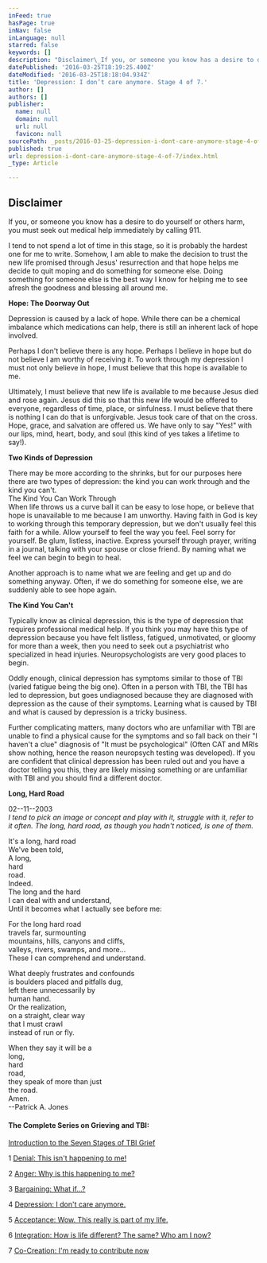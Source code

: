 ```yaml
---
inFeed: true
hasPage: true
inNav: false
inLanguage: null
starred: false
keywords: []
description: "Disclaimer\_If you, or someone you know has a desire to do yourself or others harm, you must seek out medical help immediately by calling 911."
datePublished: '2016-03-25T18:19:25.400Z'
dateModified: '2016-03-25T18:18:04.934Z'
title: 'Depression: I don’t care anymore. Stage 4 of 7.'
author: []
authors: []
publisher:
  name: null
  domain: null
  url: null
  favicon: null
sourcePath: _posts/2016-03-25-depression-i-dont-care-anymore-stage-4-of-7.md
published: true
url: depression-i-dont-care-anymore-stage-4-of-7/index.html
_type: Article

---
```

## Disclaimer

If you, or someone you know has a desire to do yourself or others harm, you must seek out medical help immediately by calling 911\.

I tend to not spend a lot of time in this stage, so it is probably the hardest one for me to write. Somehow, I am able to make the decision to trust the new life promised through Jesus' resurrection and that hope helps me decide to quit moping and do something for someone else. Doing something for someone else is the best way I know for helping me to see afresh the goodness and blessing all around me.

**Hope: The Doorway Out**

Depression is caused by a lack of hope. While there can be a chemical imbalance which medications can help, there is still an inherent lack of hope involved.

Perhaps I don't believe there is any hope. Perhaps I believe in hope but do not believe I am worthy of receiving it. To work through my depression I must not only believe in hope, I must believe that this hope is available to me.

Ultimately, I must believe that new life is available to me because Jesus died and rose again. Jesus did this so that this new life would be offered to everyone, regardless of time, place, or sinfulness. I must believe that there is nothing I can do that is unforgivable. Jesus took care of that on the cross. Hope, grace, and salvation are offered us. We have only to say "Yes!" with our lips, mind, heart, body, and soul (this kind of yes takes a lifetime to say!).

**Two Kinds of Depression**

There may be more according to the shrinks, but for our purposes here there are two types of depression: the kind you can work through and the kind you can't.  
The Kind You Can Work Through  
When life throws us a curve ball it can be easy to lose hope, or believe that hope is unavailable to me because I am unworthy. Having faith in God is key to working through this temporary depression, but we don't usually feel this faith for a while. Allow yourself to feel the way you feel. Feel sorry for yourself. Be glum, listless, inactive. Express yourself through prayer, writing in a journal, talking with your spouse or close friend. By naming what we feel we can begin to begin to heal.

Another approach is to name what we are feeling and get up and do something anyway. Often, if we do something for someone else, we are suddenly able to see hope again.

**The Kind You Can't**

Typically know as clinical depression, this is the type of depression that requires professional medical help. If you think you may have this type of depression because you have felt listless, fatigued, unmotivated, or gloomy for more than a week, then you need to seek out a psychiatrist who specialized in head injuries. Neuropsychologists are very good places to begin.

Oddly enough, clinical depression has symptoms similar to those of TBI (varied fatigue being the big one). Often in a person with TBI, the TBI has led to depression, but goes undiagnosed because they are diagnosed with depression as the cause of their symptoms. Learning what is caused by TBI and what is caused by depression is a tricky business.

Further complicating matters, many doctors who are unfamiliar with TBI are unable to find a physical cause for the symptoms and so fall back on their "I haven't a clue" diagnosis of "It must be psychological" (Often CAT and MRIs show nothing, hence the reason neuropsych testing was developed). If you are confident that clinical depression has been ruled out and you have a doctor telling you this, they are likely missing something or are unfamiliar with TBI and you should find a different doctor.

**Long, Hard Road**

02--11--2003  
_I tend to pick an image or concept and play with it, struggle with it, refer to it often. The long, hard road, as though you hadn't noticed, is one of them._

It's a long, hard road  
We've been told,  
A long,  
hard  
road.  
Indeed.  
The long and the hard  
I can deal with and understand,  
Until it becomes what I actually see before me:

For the long hard road  
travels far, surmounting  
mountains, hills, canyons and cliffs,  
valleys, rivers, swamps, and more...  
These I can comprehend and understand.

What deeply frustrates and confounds  
is boulders placed and pitfalls dug,  
left there unnecessarily by  
human hand.  
Or the realization,  
on a straight, clear way  
that I must crawl  
instead of run or fly.

When they say it will be a  
long,  
hard  
road,  
they speak of more than just  
the road.  
Amen.  
--Patrick A. Jones

#### The Complete Series on Grieving and TBI:

[Introduction to the Seven Stages of TBI Grief][0]

1 [Denial: This isn't happening to me!][1]

2 [Anger: Why is this happening to me?][2]

3 [Bargaining: What if...?][3]

4 [Depression: I don't care anymore.][4]

5 [Acceptance: Wow. This really is part of my life.][5]

6 [Integration: How is life different? The same? Who am I now?][6]

7 [Co-Creation: I'm ready to contribute now][7]

[0]: https://mindyourheadcoop.org/grieving-a-tbi-to-heal-a-tbi-6cc53ad2305e#.f89syomyv
[1]: https://mindyourheadcoop.org/denial-this-is-not-happening-to-me-stage-1-of-7-2b59544b8929#.c37jerhio
[2]: https://mindyourheadcoop.org/anger-why-is-this-happening-to-me-stage-2-of-7-ac1f7a92ec91#.d050tgwx3
[3]: https://mindyourheadcoop.org/bargaining-what-if-stage-3-of-7-ead42c5bd4fb#.b5lnl73de
[4]: https://mindyourheadcoop.org/depression-i-don-t-care-anymore-stage-4-of-7-12e938915b4d#.blsz029oq
[5]: https://medium.com/@DeaconPatrick/acceptance-wow-this-really-is-part-of-my-life-stage-5-of-7-586af3628085#.h13cmmtlh
[6]: https://medium.com/@DeaconPatrick/integration-how-is-life-different-the-same-who-am-i-now-stage-6-of-7-526a1b19890c#.opbev8fhq
[7]: https://medium.com/@DeaconPatrick/co-creation-i-m-ready-to-contribute-now-stage-7-of-7-5b9477e60148#.vt81kmnq0